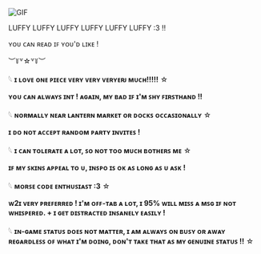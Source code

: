 ![GIF](https://media2.giphy.com/media/v1.Y2lkPTc5MGI3NjExeGZpZzM0Y3JuNjN0ODhiNmVzYXV6YWNzOWNyYTNjM2IwbjQ3dTAzOCZlcD12MV9pbnRlcm5hbF9naWZfYnlfaWQmY3Q9Zw/dC6jsApEdpOQENtcXx/giphy.gif)

LUFFY LUFFY LUFFY LUFFY LUFFY LUFFY :3 !!

ʏᴏᴜ ᴄᴀɴ ʀᴇᴀᴅ ɪꜰ ʏᴏᴜ'ᴅ ʟɪᴋᴇ !

︶꒦꒷☆꒷꒦︶

𓆩 **ɪ ʟᴏᴠᴇ ᴏɴᴇ ᴘɪᴇᴄᴇ ᴠᴇʀʏ ᴠᴇʀʏ ᴠᴇʀʏᴇʀᴊ ᴍᴜᴄʜ!!!!!** ☆

**ʏᴏᴜ ᴄᴀɴ ᴀʟᴡᴀʏꜱ ɪɴᴛ ! ᴀɢᴀɪɴ, ᴍʏ ʙᴀᴅ ɪꜰ ɪ'ᴍ ꜱʜʏ ꜰɪʀꜱᴛʜᴀɴᴅ !!**

𓆩 **ɴᴏʀᴍᴀʟʟʏ ɴᴇᴀʀ ʟᴀɴᴛᴇʀɴ ᴍᴀʀᴋᴇᴛ ᴏʀ ᴅᴏᴄᴋꜱ ᴏᴄᴄᴀꜱɪᴏɴᴀʟʟʏ** ☆

**ɪ ᴅᴏ ɴᴏᴛ ᴀᴄᴄᴇᴘᴛ ʀᴀɴᴅᴏᴍ ᴘᴀʀᴛʏ ɪɴᴠɪᴛᴇꜱ !**

𓆩 **ɪ ᴄᴀɴ ᴛᴏʟᴇʀᴀᴛᴇ ᴀ ʟᴏᴛ, ꜱᴏ ɴᴏᴛ ᴛᴏᴏ ᴍᴜᴄʜ ʙᴏᴛʜᴇʀꜱ ᴍᴇ** ☆

**ɪꜰ ᴍʏ ꜱᴋɪɴꜱ ᴀᴘᴘᴇᴀʟ ᴛᴏ ᴜ, ɪɴꜱᴘᴏ ɪꜱ ᴏᴋ ᴀꜱ ʟᴏɴɢ ᴀꜱ ᴜ ᴀꜱᴋ !**

𓆩 **ᴍᴏʀꜱᴇ ᴄᴏᴅᴇ ᴇɴᴛʜᴜꜱɪᴀꜱᴛ :3** ☆

**ᴡ2ɪ ᴠᴇʀʏ ᴘʀᴇꜰᴇʀʀᴇᴅ ! ɪ'ᴍ ᴏꜰꜰ-ᴛᴀʙ ᴀ ʟᴏᴛ, ɪ 95% ᴡɪʟʟ ᴍɪꜱꜱ ᴀ ᴍꜱɢ ɪꜰ ɴᴏᴛ ᴡʜɪꜱᴘᴇʀᴇᴅ.  +  ɪ ɢᴇᴛ ᴅɪꜱᴛʀᴀᴄᴛᴇᴅ ɪɴꜱᴀɴᴇʟʏ ᴇᴀꜱɪʟʏ !**

𓆩 **ɪɴ-ɢᴀᴍᴇ ꜱᴛᴀᴛᴜꜱ ᴅᴏᴇꜱ ɴᴏᴛ ᴍᴀᴛᴛᴇʀ, ɪ ᴀᴍ ᴀʟᴡᴀʏꜱ ᴏɴ ʙᴜꜱʏ ᴏʀ ᴀᴡᴀʏ ʀᴇɢᴀʀᴅʟᴇꜱꜱ ᴏꜰ ᴡʜᴀᴛ ɪ'ᴍ ᴅᴏɪɴɢ, ᴅᴏɴ'ᴛ ᴛᴀᴋᴇ ᴛʜᴀᴛ ᴀꜱ ᴍʏ ɢᴇɴᴜɪɴᴇ ꜱᴛᴀᴛᴜꜱ !!** ☆
